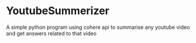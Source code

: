 # YoutubeSummerizer
A simple python program using cohere api to summarise any youtube video and get answers related to that video
